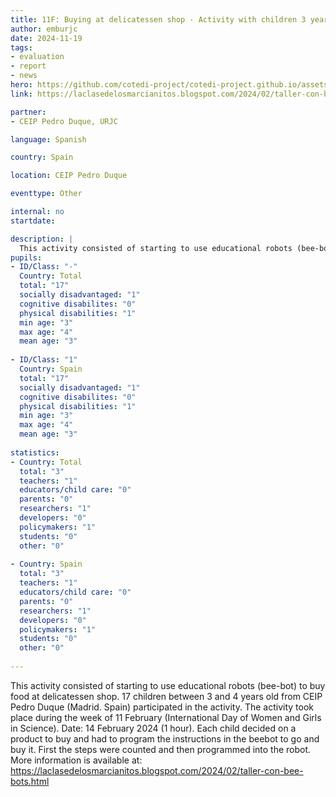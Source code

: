 ```yaml
---
title: 11F: Buying at delicatessen shop - Activity with children 3 years old and beebots
author: emburjc
date: 2024-11-19
tags: 
- evaluation
- report
- news
hero: https://github.com/cotedi-project/cotedi-project.github.io/assets/85990345/1f108e6a-2ca1-4fef-ac67-3a190ffa2645
link: https://laclasedelosmarcianitos.blogspot.com/2024/02/taller-con-bee-bots.html

partner: 
- CEIP Pedro Duque, URJC

language: Spanish

country: Spain

location: CEIP Pedro Duque

eventtype: Other

internal: no
startdate: 

description: |
  This activity consisted of starting to use educational robots (bee-bot) to buy food at delicatessen shop.
pupils: 
- ID/Class: "-"
  Country: Total
  total: "17"
  socially disadvantaged: "1"
  cognitive disabilites: "0"
  physical disabilities: "1"
  min age: "3"
  max age: "4"
  mean age: "3"
  
- ID/Class: "1"
  Country: Spain
  total: "17"
  socially disadvantaged: "1"
  cognitive disabilites: "0"
  physical disabilities: "1"
  min age: "3"
  max age: "4"
  mean age: "3"
  
statistics: 
- Country: Total
  total: "3"
  teachers: "1"
  educators/child care: "0"
  parents: "0"
  researchers: "1"
  developers: "0"
  policymakers: "1"
  students: "0"
  other: "0"
  
- Country: Spain
  total: "3"
  teachers: "1"
  educators/child care: "0"
  parents: "0"
  researchers: "1"
  developers: "0"
  policymakers: "1"
  students: "0"
  other: "0"
  
---
```


This activity consisted of starting to use educational robots (bee-bot) to buy food at delicatessen shop. 17 children between 3 and 4 years old from CEIP Pedro Duque (Madrid. Spain) participated in the activity. The activity took place during the week of 11 February (International Day of Women and Girls in Science). Date: 14 February 2024 (1 hour).
Each child decided on a product to buy and had to program the instructions in the beebot to go and buy it. First the steps were counted and then programmed into the robot.
More information is available at: https://laclasedelosmarcianitos.blogspot.com/2024/02/taller-con-bee-bots.html
